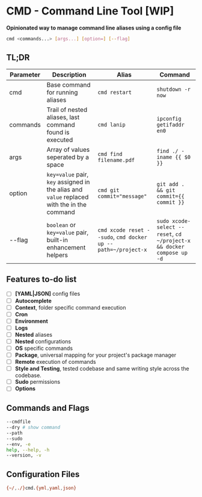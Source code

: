 # CMD - Command Line Tool [WIP]

**Opinionated way to manage command line aliases using a config file**

```bash
cmd <commands...> [args...] [option=] [--flag]
```

## TL;DR

| Parameter | Description | Alias | Command |
| - | - | - | - |
| cmd | Base command for running aliases | `cmd restart`| `shutdown -r now` |
| commands | Trail of nested aliases, last command found is executed | `cmd lanip`| `ipconfig getifaddr en0` |
| args | Array of values seperated by a space | `cmd find filename.pdf` | `find ./ -iname {{ $0 }}` |
| option | `key=value` pair, `key` assigned in the alias and `value` replaced with the in the command | `cmd git commit="message"` | `git add . && git commit={{ commit }}` |
| --flag | `boolean` or `key=value` pair, built-in enhancement helpers | `cmd xcode reset --sudo`, `cmd docker up --path=~/project-x` | `sudo xcode-select --reset`, `cd ~/project-x && docker compose up -d` |

## Features to-do list

- [ ] **[YAML|JSON]** config files
- [ ] **Autocomplete**
- [ ] **Context**, folder specific command execution
- [ ] **Cron**
- [ ] **Environment**
- [ ] **Logs**
- [ ] **Nested** aliases
- [ ] **Nested** configurations
- [ ] **OS** specific commands
- [ ] **Package**, universal mapping for your project's package manager
- [ ] **Remote** execution of commands
- [ ] **Style and Testing**, tested codebase and same writing style across the codebase.
- [ ] **Sudo** permissions
- [ ] **Options**

## Commands and Flags

```bash
--cmdfile
--dry # show command
--path
--sudo
--env, -e
help, --help, -h
--version, -v
```

## Configuration Files

```bash
{~/,./}cmd.{yml,yaml,json}
```
